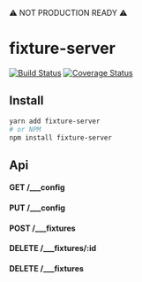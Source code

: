 ⚠️ NOT PRODUCTION READY ⚠️

# fixture-server

[![Build Status](https://travis-ci.com/DevSide/fixture-server.svg?branch=master)](https://travis-ci.com/DevSide/fixture-server)
[![Coverage Status](https://coveralls.io/repos/github/DevSide/fixture-server/badge.svg?branch=master)](https://coveralls.io/github/DevSide/fixture-server?branch=master)

## Install

```bash
yarn add fixture-server
# or NPM
npm install fixture-server
```

## Api

#### GET /\_\_\_config

#### PUT /\_\_\_config

#### POST /\_\_\_fixtures

#### DELETE /\_\_\_fixtures/:id

#### DELETE /\_\_\_fixtures
